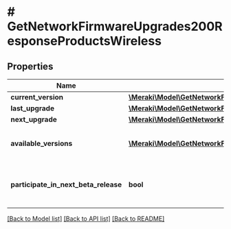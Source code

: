 # # GetNetworkFirmwareUpgrades200ResponseProductsWireless

## Properties

Name | Type | Description | Notes
------------ | ------------- | ------------- | -------------
**current_version** | [**\Meraki\Model\GetNetworkFirmwareUpgrades200ResponseProductsWirelessCurrentVersion**](GetNetworkFirmwareUpgrades200ResponseProductsWirelessCurrentVersion.md) |  | [optional]
**last_upgrade** | [**\Meraki\Model\GetNetworkFirmwareUpgrades200ResponseProductsWirelessLastUpgrade**](GetNetworkFirmwareUpgrades200ResponseProductsWirelessLastUpgrade.md) |  | [optional]
**next_upgrade** | [**\Meraki\Model\GetNetworkFirmwareUpgrades200ResponseProductsWirelessNextUpgrade**](GetNetworkFirmwareUpgrades200ResponseProductsWirelessNextUpgrade.md) |  | [optional]
**available_versions** | [**\Meraki\Model\GetNetworkFirmwareUpgrades200ResponseProductsWirelessAvailableVersionsInner[]**](GetNetworkFirmwareUpgrades200ResponseProductsWirelessAvailableVersionsInner.md) | Firmware versions available for upgrade | [optional]
**participate_in_next_beta_release** | **bool** | Whether or not the network wants beta firmware | [optional]

[[Back to Model list]](../../README.md#models) [[Back to API list]](../../README.md#endpoints) [[Back to README]](../../README.md)
